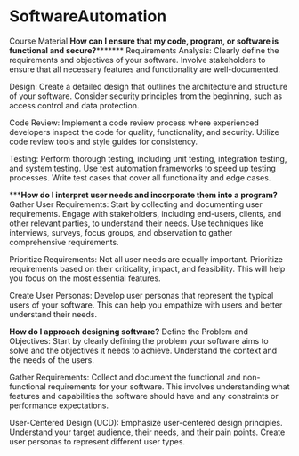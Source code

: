 # SoftwareAutomation
Course Material
********How can I ensure that my code, program, or software is functional and secure?***************
Requirements Analysis:
Clearly define the requirements and objectives of your software. Involve stakeholders to ensure that all necessary features and functionality are well-documented.

Design:
Create a detailed design that outlines the architecture and structure of your software. Consider security principles from the beginning, such as access control and data protection.

Code Review:
Implement a code review process where experienced developers inspect the code for quality, functionality, and security. Utilize code review tools and style guides for consistency.

Testing:
Perform thorough testing, including unit testing, integration testing, and system testing. Use test automation frameworks to speed up testing processes. Write test cases that cover all functionality and edge cases.

*******How do I interpret user needs and incorporate them into a program?****
Gather User Requirements:
Start by collecting and documenting user requirements. Engage with stakeholders, including end-users, clients, and other relevant parties, to understand their needs. Use techniques like interviews, surveys, focus groups, and observation to gather comprehensive requirements. 

Prioritize Requirements:
Not all user needs are equally important. Prioritize requirements based on their criticality, impact, and feasibility. This will help you focus on the most essential features.

Create User Personas:
Develop user personas that represent the typical users of your software. This can help you empathize with users and better understand their needs.

****How do I approach designing software?****
Define the Problem and Objectives:
Start by clearly defining the problem your software aims to solve and the objectives it needs to achieve. Understand the context and the needs of the users.

Gather Requirements:
Collect and document the functional and non-functional requirements for your software. This involves understanding what features and capabilities the software should have and any constraints or performance expectations.

User-Centered Design (UCD):
Emphasize user-centered design principles. Understand your target audience, their needs, and their pain points. Create user personas to represent different user types.
